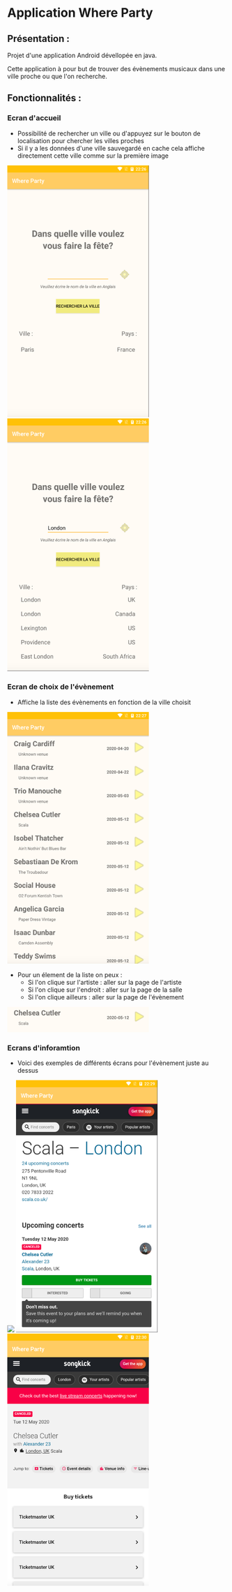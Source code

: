 # Application Where Party

## Présentation :

Projet d'une application Android dévellopée en java.

Cette application à pour but de trouver des évènements musicaux dans une ville proche ou que l'on recherche.

## Fonctionnalités :

### Ecran d'accueil

- Possibilité de rechercher un ville ou d'appuyez sur le bouton de localisation pour chercher les villes proches
- Si il y a les données d'une ville sauvegardé en cache cela affiche directement cette ville comme sur la première image

<img src="readmeImage/Welcome-Cache.png" width= 325> <img src="readmeImage/Welcome-Search.png" width= 325>

### Ecran de choix de l'évènement

- Affiche la liste des évènements en fonction de la ville choisit

<img src="readmeImage/Liste%20des%20evenements.png" width= 325>

- Pour un élement de la liste on peux :
	- Si l'on clique sur l'artiste : aller sur la page de l'artiste
	- Si l'on clique sur l'endroit : aller sur la page de la salle
	- Si l'on clique ailleurs : aller sur la page de l'évènement
	
<img src="readmeImage/Un%20evenement.png" width= 325>

### Ecrans d'inforamtion

- Voici des exemples de différents écrans pour l'évènement juste au dessus

<img src="readmeImage/readmeImage/Evenement%20-%20Artiste.png.png" width= 325> <img src="readmeImage/Evenement%20-%20Salle.png" width= 325> <img src="readmeImage/Evenement%20-%20Evenement.png" width= 325>
